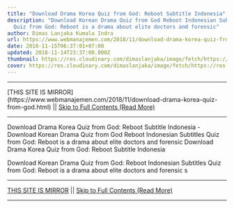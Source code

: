 ```yaml
---
title: "Download Drama Korea Quiz from God: Reboot Subtitle Indonesia"
description: "Download Korean Drama Quiz from God Reboot Indonesian Subtitles
  Quiz from God: Reboot is a drama about elite doctors and forensic"
author: Dimas Lanjaka Kumala Indra
url: https://www.webmanajemen.com/2018/11/download-drama-korea-quiz-from-god.html
date: 2018-11-15T06:37:01+07:00
updated: 2018-11-14T23:37:00.000Z
thumbnail: https://res.cloudinary.com/dimaslanjaka/image/fetch/https://res.cloudinary.com/practicaldev/image/fetch/www.dramaencode.com/wp-content/uploads/2018/11/Download-Drama-Korea-Gods-Quiz-Reboot-Subtitle-Indonesia.jpg?resize=600%2C381&ssl=1
cover: https://res.cloudinary.com/dimaslanjaka/image/fetch/https://res.cloudinary.com/practicaldev/image/fetch/www.dramaencode.com/wp-content/uploads/2018/11/Download-Drama-Korea-Gods-Quiz-Reboot-Subtitle-Indonesia.jpg?resize=600%2C381&ssl=1
---
```


<hr/> [THIS SITE IS MIRROR](https://www.webmanajemen.com/2018/11/download-drama-korea-quiz-from-god.html) || <a href="https://www.webmanajemen.com/2018/11/download-drama-korea-quiz-from-god.html" rel="follow" class="button" id="read-more">Skip to Full Contents (Read More)</a> <hr/> Download Drama Korea Quiz from God: Reboot Subtitle Indonesia - Download Korean Drama Quiz from God Reboot Indonesian Subtitles Quiz from God: Reboot is a drama about elite doctors and forensic Download Drama Korea Quiz from God: Reboot Subtitle Indonesia


  Download Korean Drama Quiz from God: Reboot Indonesian Subtitles 
 Quiz from God: Reboot is a drama about elite doctors and forensic s <hr/> [THIS SITE IS MIRROR](https://www.webmanajemen.com/2018/11/download-drama-korea-quiz-from-god.html) || <a href="https://www.webmanajemen.com/2018/11/download-drama-korea-quiz-from-god.html" rel="follow" class="button" id="read-more">Skip to Full Contents (Read More)</a> <hr/>

<script>
    if (location.host.includes('dimaslanjaka12')) {
      location.replace('https://www.webmanajemen.com/2018/11/download-drama-korea-quiz-from-god.html');
    }
  </script>